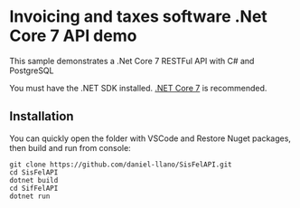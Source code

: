 # Invoicing and taxes software .Net Core 7 API demo

This sample demonstrates a .Net Core 7 RESTFul API with C# and PostgreSQL

You must have the .NET SDK installed. [.NET Core 7](https://dotnet.microsoft.com/download) is recommended.

## Installation

You can quickly open the folder with VSCode and Restore Nuget packages, then build and run from console:

```console
git clone https://github.com/daniel-llano/SisFelAPI.git
cd SisFelAPI
dotnet build
cd SifFelAPI
dotnet run
```